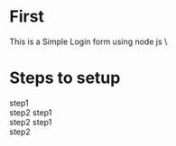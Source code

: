 #  First
This is a Simple Login form using node js
\
# Steps to  setup

step1 <br>
step2
step1 <br>
step2
step1 <br>
step2
